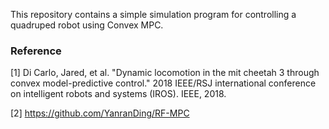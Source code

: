 This repository contains a simple simulation program for controlling a quadruped robot using Convex MPC.
### Reference
[1] Di Carlo, Jared, et al. "Dynamic locomotion in the mit cheetah 3 through convex model-predictive control." 2018 IEEE/RSJ international conference on intelligent robots and systems (IROS). IEEE, 2018.


[2] https://github.com/YanranDing/RF-MPC
